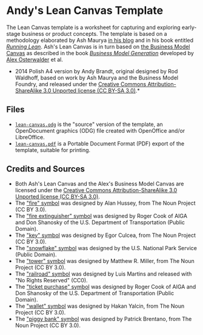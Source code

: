 # Andy's Lean Canvas Template

The Lean Canvas template is a worksheet for capturing and exploring early-stage business or product concepts.  The template is based on a methodology elaborated by Ash Maurya [in his blog](http://www.ashmaurya.com/2012/02/why-lean-canvas/) and in his book entitled *[Running Lean](http://www.runningleanhq.com/)*.  Ash's Lean Canvas is in turn based on [the Business Model Canvas](http://www.businessmodelgeneration.com/canvas) as described in the book *[Business Model Generation](http://www.businessmodelgeneration.com/book)* developed by [Alex Osterwalder](http://www.businessmodelalchemist.com/) et al.  

* 2014 Polish A4 version by Andy Brandt, original designed by Rod Waldhoff, based on work by Ash Maurya and the Business Model Foundry, and released under the [Creative Commons Attribution-ShareAlike 3.0 Unported license (CC BY-SA 3.0)](http://creativecommons.org/licenses/by-sa/3.0/).* 

## Files

 * [`lean-canvas.odg`](https://github.com/rodw/paper-forms/raw/master/lean-canvas/lean-canvas.odg) is the "source" version of the template, an OpenDocument graphics (ODG) file created with OpenOffice and/or LibreOffice.
 * [`lean-canvas.pdf`](https://github.com/rodw/paper-forms/raw/master/lean-canvas/lean-canvas.pdf) is a Portable Document Format (PDF) export of the template, suitable for printing.

## Credits and Sources

 * Both Ash's Lean Canvas and the Alex's Business Model Canvas are licensed under the [Creative Commons Attribution-ShareAlike 3.0 Unported license (CC BY-SA 3.0)](http://creativecommons.org/licenses/by-sa/3.0/).
 * The ["fire" symbol](http://thenounproject.com/noun/fire/#icon-No1571) was designed by Alan Hussey, from The Noun Project (CC BY 3.0).
 * The ["fire extinguisher" symbol](http://thenounproject.com/noun/fire-extinguisher/#icon-No26) was designed by Roger Cook of AIGA and Don Shanosky of the U.S. Department of Transportation (Public Domain).
 * The ["key" symbol](http://thenounproject.com/noun/key/#icon-No2511) was designed by Egor Culcea, from The Noun Project (CC BY 3.0).
 * The ["snowflake" symbol](http://thenounproject.com/noun/snow/#icon-No64) was designed by the U.S. National Park Service (Public Domain).
 * The ["tower" symbol](http://thenounproject.com/noun/castle/#icon-No2478) was designed by Matthew R. Miller, from The Noun Project (CC BY 3.0).
 * The ["railroad" symbol](http://thenounproject.com/noun/railroad/#icon-No2284) was designed by Luis Martins and released with "No Rights Reserved" (CC0).
 * The ["ticket purchase" symbol](http://thenounproject.com/noun/ticket-purchase/#icon-No10) was designed by Roger Cook of AIGA and Don Shanosky of the U.S. Department of Transportation (Public Domain).
 * The ["wallet" symbol](http://thenounproject.com/noun/wallet/#icon-No3055) was designed by Hakan Yalcin, from The Noun Project (CC BY 3.0).
 * The ["piggy bank" symbol](http://thenounproject.com/noun/piggy-bank/#icon-No3173) was designed by Patrick Brentano, from The Noun Project (CC BY 3.0).



